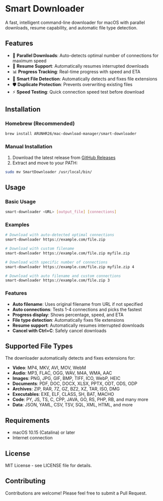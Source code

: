 # Smart Downloader

A fast, intelligent command-line downloader for macOS with parallel downloads, resume capability, and automatic file type detection.

## Features

- 🚀 **Parallel Downloads**: Auto-detects optimal number of connections for maximum speed
- 🔄 **Resume Support**: Automatically resumes interrupted downloads
- 📊 **Progress Tracking**: Real-time progress with speed and ETA
- 🎯 **Smart File Detection**: Automatically detects and fixes file extensions
- 🛡️ **Duplicate Protection**: Prevents overwriting existing files
- ⚡ **Speed Testing**: Quick connection speed test before download

## Installation

### Homebrew (Recommended)
```bash
brew install ARUNHR26/mac-download-manager/smart-downloader
```

### Manual Installation
1. Download the latest release from [GitHub Releases](https://github.com/ARUNHR26/mac-download-manager/releases)
2. Extract and move to your PATH:
```bash
sudo mv SmartDownloader /usr/local/bin/
```

## Usage

### Basic Usage
```bash
smart-downloader <URL> [output_file] [connections]
```

### Examples
```bash
# Download with auto-detected optimal connections
smart-downloader https://example.com/file.zip

# Download with custom filename
smart-downloader https://example.com/file.zip myfile.zip

# Download with specific number of connections
smart-downloader https://example.com/file.zip myfile.zip 4

# Download with auto filename and custom connections
smart-downloader https://example.com/file.zip 3
```

### Features
- **Auto filename**: Uses original filename from URL if not specified
- **Auto connections**: Tests 1-4 connections and picks the fastest
- **Progress display**: Shows percentage, speed, and ETA
- **File type detection**: Automatically fixes file extensions
- **Resume support**: Automatically resumes interrupted downloads
- **Cancel with Ctrl+C**: Safely cancel downloads

## Supported File Types

The downloader automatically detects and fixes extensions for:
- **Video**: MP4, MKV, AVI, MOV, WebM
- **Audio**: MP3, FLAC, OGG, WAV, M4A, WMA, AAC
- **Images**: PNG, JPG, GIF, BMP, TIFF, ICO, WebP, HEIC
- **Documents**: PDF, DOC, DOCX, XLSX, PPTX, ODT, ODS, ODP
- **Archives**: ZIP, RAR, 7Z, GZ, BZ2, XZ, TAR, ISO, DMG
- **Executables**: EXE, ELF, CLASS, SH, BAT, MACHO
- **Code**: PY, JS, TS, C, CPP, JAVA, GO, RS, PHP, RB, and many more
- **Data**: JSON, YAML, CSV, TSV, SQL, XML, HTML, and more

## Requirements

- macOS 10.15 (Catalina) or later
- Internet connection

## License

MIT License - see LICENSE file for details.

## Contributing

Contributions are welcome! Please feel free to submit a Pull Request. 